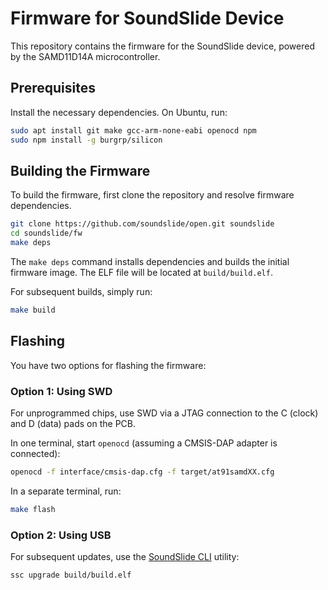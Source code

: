 # Firmware for SoundSlide Device
This repository contains the firmware for the SoundSlide device, powered by the SAMD11D14A microcontroller.

## Prerequisites

Install the necessary dependencies. On Ubuntu, run:

```sh
sudo apt install git make gcc-arm-none-eabi openocd npm
sudo npm install -g burgrp/silicon
```

## Building the Firmware

To build the firmware, first clone the repository and resolve firmware dependencies.

```sh
git clone https://github.com/soundslide/open.git soundslide
cd soundslide/fw
make deps
```

The `make deps` command installs dependencies and builds the initial firmware image. The ELF file will be located at `build/build.elf`.

For subsequent builds, simply run:
```sh
make build
```

## Flashing

You have two options for flashing the firmware:

### Option 1: Using SWD

For unprogrammed chips, use SWD via a JTAG connection to the C (clock) and D (data) pads on the PCB.

In one terminal, start `openocd` (assuming a CMSIS-DAP adapter is connected):

```sh
openocd -f interface/cmsis-dap.cfg -f target/at91samdXX.cfg
```

In a separate terminal, run:
```sh
make flash
```

### Option 2: Using USB

For subsequent updates, use the [SoundSlide CLI](../cli) utility:

```sh
ssc upgrade build/build.elf
```
